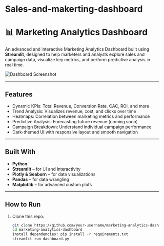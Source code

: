 # Sales-and-makerting-dashboard

# 📊 Marketing Analytics Dashboard

An advanced and interactive Marketing Analytics Dashboard built using **Streamlit**, designed to help marketers and analysts explore sales and campaign data, visualize key metrics, and perform predictive analysis in real time.

![Dashboard Screenshot](screenshots/dashboard-overview.png)

---

##  Features

-  Dynamic KPIs: Total Revenue, Conversion Rate, CAC, ROI, and more
-  Trend Analysis: Visualizes revenue, cost, and clicks over time
-  Heatmaps: Correlation between marketing metrics and performance
-  Predictive Analysis: Forecasting future revenue (coming soon)
-  Campaign Breakdown: Understand individual campaign performance
-  Dark-themed UI with responsive layout and smooth navigation

---

##  Built With

- **Python**
- **Streamlit** – for UI and interactivity
- **Plotly & Seaborn** – for data visualizations
- **Pandas** – for data wrangling
- **Matplotlib** – for advanced custom plots

---

##  How to Run
1. Clone this repo:
   ```bash
   git clone https://github.com/your-username/marketing-analytics-dashboard.git
   cd marketing-analytics-dashboard
   Install dependencies: pip install -r requirements.txt
   streamlit run dashboard.py



